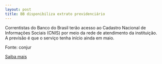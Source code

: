 ```yaml
---
layout: post
title: BB disponibiliza extrato previdenciário
---
```

<p>Correntistas do Banco do Brasil terão acesso ao Cadastro Nacional de Informações Sociais (CNIS) por meio da rede de atendimento da instituição. A previsão é que o serviço tenha início ainda em maio.</p><p>Fonte: conjur</p><p><a href="http://www.conjur.com.br/2009-mai-20/banco-brasil-disponibilizara-extrato-previdenciario-correntistas" target="_blank">Saiba mais </a></p>

